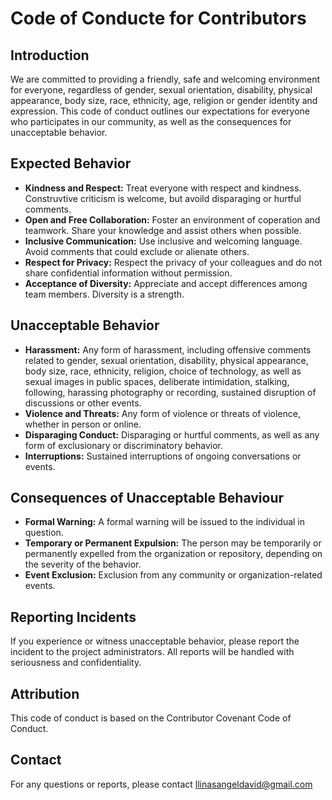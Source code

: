  # Code of Conducte for Contributors

## Introduction

We are committed to providing a friendly, safe and welcoming environment for everyone, regardless of gender, sexual orientation, disability, physical appearance, body size, race, ethnicity, age, religion or gender identity and expression. This code of conduct outlines our expectations for everyone who participates in our community, as well as the consequences for unacceptable behavior.

## Expected Behavior

* **Kindness and Respect:** Treat everyone with respect and kindness. Construvtive criticism is welcome, but avoild disparaging or hurtful comments.
* **Open and Free Collaboration:** Foster an environment of coperation and teamwork. Share your knowledge and assist others when possible.
* **Inclusive Communication:** Use inclusive and welcoming language. Avoid comments that could exclude or alienate others.
* **Respect for Privacy:** Respect the privacy of your colleagues and do not share confidential information without permission.
* **Acceptance of Diversity:** Appreciate and accept differences among team members. Diversity is a strength.

## Unacceptable Behavior

* **Harassment:** Any form of harassment, including offensive comments related to gender, sexual orientation, disability, physical appearance, body size, race, ethnicity, religion, choice of technology, as well as sexual images in public spaces, deliberate intimidation, stalking, following, harassing photography or recording, sustained disruption of discussions or other events.
* **Violence and Threats:** Any form of violence or threats of violence, whether in person or online.
* **Disparaging Conduct:** Disparaging or hurtful comments, as well as any form of exclusionary or discriminatory behavior.
* **Interruptions:** Sustained interruptions of ongoing conversations or events.

## Consequences of Unacceptable Behaviour

* **Formal Warning:** A formal warning will be issued to the individual in question.
* **Temporary or Permanent Expulsion:** The person may be temporarily or permanently expelled from the organization or repository, depending on the severity of the behavior.
* **Event Exclusion:** Exclusion from any community or organization-related events.

## Reporting Incidents

If you experience or witness unacceptable behavior, please report the incident to the project administrators. All reports will be handled with seriousness and confidentiality.

## Attribution
This code of conduct is based on the Contributor Covenant Code of Conduct.

## Contact
For any questions or reports, please contact llinasangeldavid@gmail.com